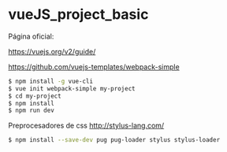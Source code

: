# vueJS_project_basic

Página oficial:

https://vuejs.org/v2/guide/



https://github.com/vuejs-templates/webpack-simple

```bash
$ npm install -g vue-cli
$ vue init webpack-simple my-project
$ cd my-project
$ npm install
$ npm run dev
```


Preprocesadores de css
http://stylus-lang.com/

```bash
$ npm install --save-dev pug pug-loader stylus stylus-loader
```
